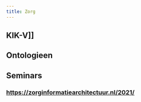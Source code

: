 ```yaml
---
title: Zorg
---
```


## KIK-V]]
## Ontologieen
## Seminars
### https://zorginformatiearchitectuur.nl/2021/
###
